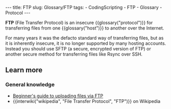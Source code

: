--- title: FTP slug: Glossary/FTP tags: - CodingScripting - FTP - Glossary - Protocol ---

**FTP** (File Transfer Protocol) is an insecure {{glossary("protocol")}} for transferring files from one {{glossary("host")}} to another over the Internet.

For many years it was the defacto standard way of transferring files, but as it is inherently insecure, it is no longer supported by many hosting accounts. Instead you should use SFTP (a secure, encrypted version of FTP) or another secure method for transferring files like Rsync over SSH.

## Learn more

### General knowledge

- [Beginner's guide to uploading files via FTP](/en-US/docs/Learn/Common_questions/Upload_files_to_a_web_server)
- {{interwiki("wikipedia", "File Transfer Protocol", "FTP")}} on Wikipedia
